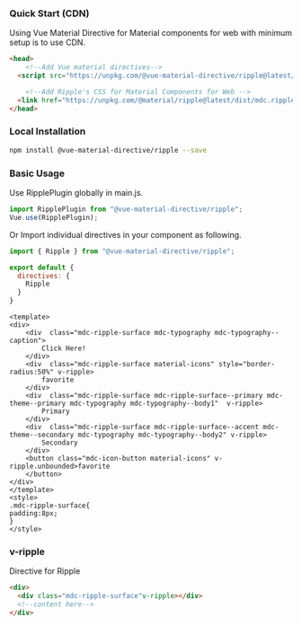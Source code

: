 ### Quick Start (CDN)
Using Vue Material Directive for Material components for web with minimum setup is to use CDN.

```html static
<head>
    <!--Add Vue material directives-->
  <script src="https://unpkg.com/@vue-material-directive/ripple@latest/dist/index.umd.min.js"></script>

    <!--Add Ripple's CSS for Material Components for Web -->
  <link href="https://unpkg.com/@material/ripple@latest/dist/mdc.ripple.min.css" rel="stylesheet">
</head>
```


### Local Installation
```bash
npm install @vue-material-directive/ripple --save
```

### Basic Usage

Use RipplePlugin globally in main.js.

```javascript
import RipplePlugin from "@vue-material-directive/ripple";
Vue.use(RipplePlugin);
```

Or Import individual directives in your component as following.

```javascript
import { Ripple } from "@vue-material-directive/ripple";

export default {
  directives: {
    Ripple
  }
}
```

```vue
<template>
<div>
    <div  class="mdc-ripple-surface mdc-typography mdc-typography--caption">
        Click Here!
    </div>
    <div  class="mdc-ripple-surface material-icons" style="border-radius:50%" v-ripple>
        favorite
    </div>
    <div  class="mdc-ripple-surface mdc-ripple-surface--primary mdc-theme--primary mdc-typography mdc-typography--body1"  v-ripple>
        Primary
    </div>
    <div  class="mdc-ripple-surface mdc-ripple-surface--accent mdc-theme--secondary mdc-typography mdc-typography--body2" v-ripple>
        Secondary
    </div>
    <button class="mdc-icon-button material-icons" v-ripple.unbounded>favorite
    </button>
</div>
</template>
<style>
.mdc-ripple-surface{
padding:8px;
}
</style>
```



### v-ripple
Directive for Ripple

```html static
<div>
  <div class="mdc-ripple-surface"v-ripple></div>
  <!--content here-->
</div>
```
